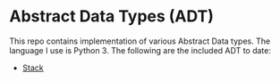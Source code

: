 # Abstract Data Types (ADT)
This repo contains implementation of various Abstract Data types.  The language I use is Python 3. The following are the included ADT to date:

<ul> 
  <li> <a href="https://github.com/Abdullahi-a-hussein/ADT/blob/master/Stack/stack.py"> Stack</a> </li>
</ul>
